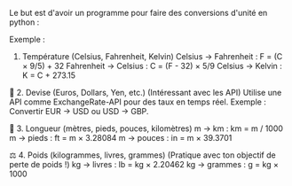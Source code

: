 Le but est d'avoir un programme pour faire des conversions d'unité en python :

Exemple : 

1. Température (Celsius, Fahrenheit, Kelvin) 
Celsius → Fahrenheit : F = (C × 9/5) + 32
Fahrenheit → Celsius : C = (F - 32) × 5/9
Celsius → Kelvin : K = C + 273.15


💸 2. Devise (Euros, Dollars, Yen, etc.) (Intéressant avec les API)
Utilise une API comme ExchangeRate-API pour des taux en temps réel.
Exemple : Convertir EUR → USD ou USD → GBP.

📏 3. Longueur (mètres, pieds, pouces, kilomètres)
m → km : km = m / 1000
m → pieds : ft = m × 3.28084
m → pouces : in = m × 39.3701

⚖️ 4. Poids (kilogrammes, livres, grammes) (Pratique avec ton objectif de perte de poids !)
kg → livres : lb = kg × 2.20462
kg → grammes : g = kg × 1000
